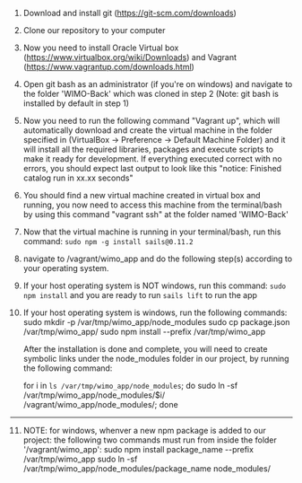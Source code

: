 1. Download and install git (https://git-scm.com/downloads)

2. Clone our repository to your computer

3. Now you need to install Oracle Virtual box (https://www.virtualbox.org/wiki/Downloads) and Vagrant (https://www.vagrantup.com/downloads.html)

4. Open git bash as an administrator (if you're on windows) and navigate to the folder 'WIMO-Back' which was cloned in step 2 (Note: git bash is installed by default in step 1)

5. Now you need to run the following command "Vagrant up", which will automatically download and create the virtual machine in the folder specified in (VirtualBox -> Preference -> Default Machine Folder) and it will install all the required libraries, packages and execute scripts to make it ready for development. If everything executed correct with no errors, you should expect last output to look like this "notice: Finished catalog run in xx.xx seconds" 

6. You should find a new virtual machine created in virtual box and running, you now need to access this machine from the terminal/bash by using this command "vagrant ssh" at the folder named 'WIMO-Back'

7. Now that the virtual machine is running in your terminal/bash, run this command: `sudo npm -g install sails@0.11.2`

8. navigate to /vagrant/wimo_app and do the following step(s) according to your operating system.

9. If your host operating system is NOT windows, run this command: `sudo npm install` and you are ready to run `sails lift` to run the app

10. If your host operating system is windows, run the following commands:
	sudo mkdir -p /var/tmp/wimo_app/node_modules
	sudo cp package.json /var/tmp/wimo_app/
	sudo npm install --prefix /var/tmp/wimo_app
	
	After the installation is done and complete, you will need to create symbolic links under the node_modules folder in our project, by running the following command:
	
	for i in `ls /var/tmp/wimo_app/node_modules`; do sudo ln -sf /var/tmp/wimo_app/node_modules/$i/ /vagrant/wimo_app/node_modules/; done

***
	
11. NOTE: for windows, whenver a new npm package is added to our project: the following two commands must run from inside the folder '/vagrant/wimo_app':
	sudo npm install package_name --prefix /var/tmp/wimo_app
	sudo ln -sf /var/tmp/wimo_app/node_modules/package_name node_modules/
	
	
	